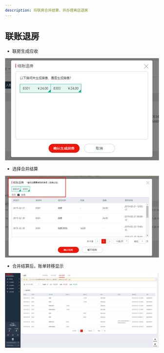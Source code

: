 ```yaml
---
description: 将联房合并结算，并办理离店退房
---
```


# 联账退房

* 联房生成应收

![](../../../.gitbook/assets/image%20%2830%29.png)

* 选择合并结算

![](../../../.gitbook/assets/image%20%28188%29.png)

* 合并结算后，账单转移显示

![](../../../.gitbook/assets/image%20%289%29.png)

